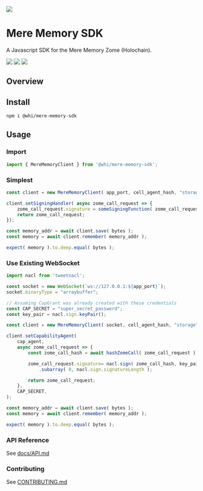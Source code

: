 [![](https://img.shields.io/npm/v/@whi/mere-memory-sdk/latest?style=flat-square)](http://npmjs.com/package/@whi/mere-memory-sdk)

# Mere Memory SDK
A Javascript SDK for the Mere Memory Zome (Holochain).

[![](https://img.shields.io/github/issues-raw/mjbrisebois/mere-memory-sdk-js?style=flat-square)](https://github.com/mjbrisebois/mere-memory-sdk-js/issues)
[![](https://img.shields.io/github/issues-closed-raw/mjbrisebois/mere-memory-sdk-js?style=flat-square)](https://github.com/mjbrisebois/mere-memory-sdk-js/issues?q=is%3Aissue+is%3Aclosed)
[![](https://img.shields.io/github/issues-pr-raw/mjbrisebois/mere-memory-sdk-js?style=flat-square)](https://github.com/mjbrisebois/mere-memory-sdk-js/pulls)


## Overview

## Install

```bash
npm i @whi/mere-memory-sdk
```

## Usage

### Import
```javascript
import { MereMemoryClient } from '@whi/mere-memory-sdk';
```

### Simplest

```javascript
const client = new MereMemoryClient( app_port, cell_agent_hash, "storage", dna_hash );

client.setSigningHandler( async zome_call_request => {
    zome_call_request.signature = someSigningFunction( zome_call_request );
    return zome_call_request;
});

const memory_addr = await client.save( bytes );
const memory = await client.remember( memory_addr );

expect( memory ).to.deep.equal( bytes );
```



### Use Existing WebSocket

```javascript
import nacl from 'tweetnacl';

const socket = new WebSocket(`ws://127.0.0.1:${app_port}`);
socket.binaryType = "arraybuffer";

// Assuming CapGrant was already created with these credentials
const CAP_SECRET = "super_secret_password";
const key_pair = nacl.sign.keyPair();

const client = new MereMemoryClient( socket, cell_agent_hash, "storage", dna_hash );

client.setCapabilityAgent(
    cap_agent,
    async zome_call_request => {
        const zome_call_hash = await hashZomeCall( zome_call_request );

        zome_call_request.signature= nacl.sign( zome_call_hash, key_pair.secretKey )
            .subarray( 0, nacl.sign.signatureLength );

        return zome_call_request;
    },
    CAP_SECRET,
);

const memory_addr = await client.save( bytes );
const memory = await client.remember( memory_addr );

expect( memory ).to.deep.equal( bytes );
```


### API Reference

See [docs/API.md](docs/API.md)

### Contributing

See [CONTRIBUTING.md](CONTRIBUTING.md)
